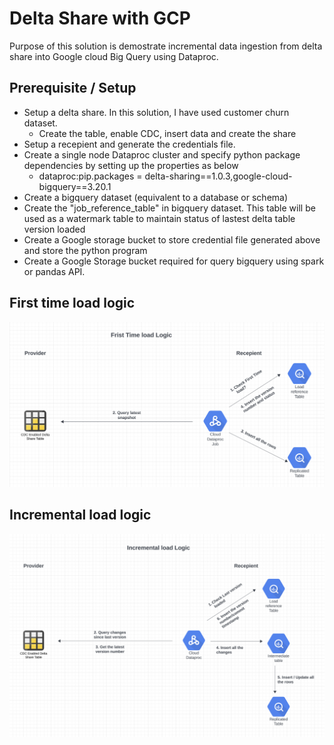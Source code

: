 # Delta Share with GCP

Purpose of this solution is demostrate incremental data ingestion from delta share into Google cloud Big Query using Dataproc.

## Prerequisite / Setup
- Setup a delta share. In this solution, I have used customer churn dataset.
    - Create the table, enable CDC, insert data and create the share
- Setup a recepient and generate the credentials file.
- Create a single node Dataproc cluster and specify python package dependencies by setting up the properties as below
    - dataproc:pip.packages = delta-sharing==1.0.3,google-cloud-bigquery==3.20.1
- Create a bigquery dataset (equivalent to a database or schema)
- Create the "job_reference_table" in bigquery dataset. This table will be used as a watermark table to maintain status of lastest delta table version loaded
- Create a Google storage bucket to store credential file generated above and store the python program
- Create a Google Storage bucket required for query bigquery using spark or pandas API.

## First time load logic
![alt text](https://github.com/himanshuguptadb/delta_share_with_gcp/blob/main/First_Time_Load.png?raw=true)

## Incremental load logic
![alt text](https://github.com/himanshuguptadb/delta_share_with_gcp/blob/main/Incremental_Load.png?raw=true)
